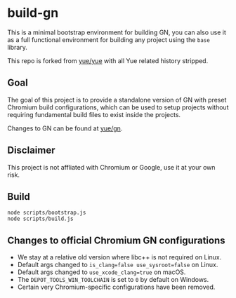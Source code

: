 # build-gn

This is a minimal bootstrap environment for building GN, you can also use it
as a full functional environment for building any project using the `base`
library.

This repo is forked from [yue/yue](https://github.com/yue/yue) with all Yue
related history stripped.

## Goal

The goal of this project is to provide a standalone version of GN with preset
Chromium build configurations, which can be used to setup projects without
requiring fundamental build files to exist inside the projects.

Changes to GN can be found at [yue/gn](https://github.com/yue/gn).

## Disclaimer

This project is not affliated with Chromium or Google, use it at your own risk.

## Build

```
node scripts/bootstrap.js
node scripts/build.js
```

## Changes to official Chromium GN configurations

* We stay at a relative old version where libc++ is not required on Linux.
* Default args changed to `is_clang=false use_sysroot=false` on Linux.
* Default args changed to `use_xcode_clang=true` on macOS.
* The `DEPOT_TOOLS_WIN_TOOLCHAIN` is set to `0` by default on Windows.
* Certain very Chromium-specific configurations have been removed.
